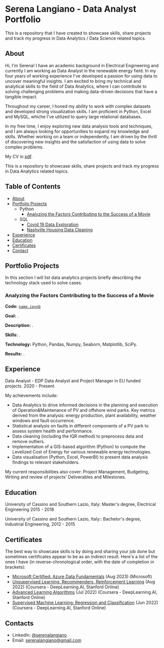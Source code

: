 # Serena Langiano - Data Analyst Portfolio
This is a repository that I have created to showcase skills, share projects and track my progress in Data Analytics / Data Science related topics.

## About
Hi, I'm Serena! I have an academic background in Electrical Engineering and currently I am working as Data Analyst in the renewable energy field. In my four years of working experience I've developed a passion for using data to uncover meaningful insights. I am excited to bring my technical and analytical skills to the field of Data Analytics, where I can contribute to solving challenging problems and making data-driven decisions that have a tangible impact. 

Throughout my career, I honed my ability to work with complex datasets and developed strong visualization skills. I am proficient in Python, Excel and MySQL, whiche I've utilized to query large relational databases.

In my free time, I enjoy exploring new data analysis tools and techniques, and I am always looking for opportunities to expand my knowledge and skills. Whether working on a team or independently, I am driven by the thrill of discovering new insights and the satisfaction of using data to solve complex problems.

My CV in [pdf]().

This is a repository to showcase skills, share projects and track my progress in Data Analytics related topics.

## Table of Contents
- [About](https://github.com/SerenaLangiano/Data-Analysis-Portfolio/blob/main/README.md#about)
- [Portfolio Projects](https://github.com/SerenaLangiano/Data-Analysis-Portfolio/blob/main/README.md#portfolio-projects)
  - Python
    - [Analyzing the Factors Contributing to the Success of a Movie]()
  - SQL
    - [Covid 19 Data Exploration]()
    - [Nashville Housing Data Cleaning](https://github.com/tiannaparris/Data-Analysis-Portfolio#nashville-housing-data-cleaning)
- [Experience](https://github.com/SerenaLangiano/Data-Analysis-Portfolio/blob/main/README.md#experience)
- [Education](https://github.com/SerenaLangiano/Data-Analysis-Portfolio/blob/main/README.md#education)  
- [Certificates](https://github.com/SerenaLangiano/Data-Analysis-Portfolio/blob/main/README.md#certificates)
- [Contact](https://github.com/SerenaLangiano/Data-Analysis-Portfolio/blob/main/README.md#contacts)


## Portfolio Projects
In this section I will list data analytics projects briefly describing the technology stack used to solve cases.

### Analyzing the Factors Contributing to the Success of a Movie
**Code:** [`name.ipynb`](link)

**Goal:** .

**Description:** .

**Skills:** .

**Technology:** Python, Pandas, Numpy, Seaborn, Matplotlib, SciPy.

**Results:** .

## Experience
Data Analyst - EDP
Data Analyst and Project Manager in EU funded projects.
2020 - Present

My achievements include:

- Data Analytics to drive informed decisions in the planning and execution of Operation&Maintenance of PV and offshore wind parks. Key metrics derived from the analysis: energy production, plant availability, weather windows and fault occurrence.
- Statistical analysis on faults in different components of a PV park to assess system health and performance.
- Data cleaning (including the IQR method) to preprocess data and remove outliers.
- Implementation of a GIS-based algorithm (Python) to compute the Levelized Cost of Energy for various renewable energy technologies.
- Data visualisation (Python, Excel, PowerBI) to present data analysis findings to relevant stakeholders.

My current responsibilities also cover: Project Management, Budgeting, Writing and review of projects' Deliverables and Milestones.

## Education
University of Cassino and Southern Lazio, Italy: 
Master's degree, Electrical Engineering
2015 - 2018

University of Cassino and Southern Lazio, Italy::
Bachelor's degree, Industrial Engineering,
2012 - 2015

## Certificates
The best way to showcase skills is by doing and sharing your job done but sometimes certificates appear to be as an indirect result. Here's a list of the ones I have (in reverse-chronological order, with the date of completion in brackets):
- [Microsoft Certified: Azure Data Fundamentals](https://learn.microsoft.com/en-gb/users/serenalangiano-9408/credentials/19061c06d53518be) (Aug 2023) (Microsoft)
- [Unsupervised Learning, Recommenders, Reinforcement Learning](https://www.coursera.org/account/accomplishments/certificate/B3SJUWY47QR9) (Aug 2022) (Coursera - DeepLearning.AI, Stanford Online)
- [Advanced Learning Algorithms](https://www.coursera.org/account/accomplishments/certificate/UCSRF6P7DT4D) (Jul 2022) (Coursera - DeepLearning.AI, Stanford Online)
- [Supervised Machine Learning: Regression and Classification](https://www.coursera.org/account/accomplishments/certificate/24ESLA4LGB7R) (Jun 2022) (Coursera - DeepLearning.AI, Stanford Online)

## Contacts
- LinkedIn: [@serenalangiano](https://www.linkedin.com/in/serena-langiano-89a814170/)
- Email: serenalangiano@gmail.com

